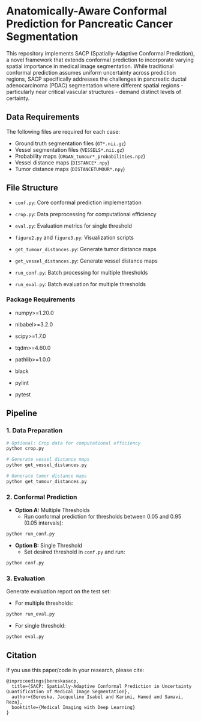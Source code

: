 # Anatomically-Aware Conformal Prediction for Pancreatic Cancer Segmentation

This repository implements SACP (Spatially-Adaptive Conformal Prediction), a novel framework that extends conformal prediction to incorporate varying spatial importance in medical image segmentation. While traditional conformal prediction assumes uniform uncertainty across prediction regions, SACP specifically addresses the challenges in pancreatic ductal adenocarcinoma (PDAC) segmentation where different spatial regions - particularly near critical vascular structures - demand distinct levels of certainty.

## Data Requirements

The following files are required for each case:
- Ground truth segmentation files (`GT*.nii.gz`)
- Vessel segmentation files (`VESSELS*.nii.gz`)
- Probability maps (`ORGAN_tumour*_probabilities.npz`)
- Vessel distance maps (`DISTANCE*.npy`)
- Tumor distance maps (`DISTANCETUMOUR*.npy`)

## File Structure

- ``conf.py``: Core conformal prediction implementation

- ``crop.py``: Data preprocessing for computational efficiency

- ``eval.py``: Evaluation metrics for single threshold

- ``figure2.py`` and ``figure3.py``: Visualization scripts

- ``get_tumour_distances.py``: Generate tumor distance maps

- ``get_vessel_distances.py``: Generate vessel distance maps

- ``run_conf.py``: Batch processing for multiple thresholds

- ``run_eval.py``: Batch evaluation for multiple thresholds

### Package Requirements

- numpy>=1.20.0

- nibabel>=3.2.0  

- scipy>=1.7.0    

- tqdm>=4.60.0    

- pathlib>=1.0.0

- black        

- pylint        

- pytest 

## Pipeline

### 1. Data Preparation
```bash
# Optional: Crop data for computational efficiency
python crop.py

# Generate vessel distance maps
python get_vessel_distances.py

# Generate tumor distance maps
python get_tumour_distances.py
```

### 2. Conformal Prediction

- **Option A:** Multiple Thresholds
  - Run conformal prediction for thresholds between 0.05 and 0.95 (0.05 intervals):
```bash
python run_conf.py
```

- **Option B:** Single Threshold
  - Set desired threshold in ``conf.py`` and run:
```bash
python conf.py
```

### 3. Evaluation
Generate evaluation report on the test set:
- For multiple thresholds:
```bash
python run_eval.py
```

- For single threshold:
```bash
python eval.py
```

## Citation
If you use this paper/code in your research, please cite:
```
@inproceedings{bereskasacp,
  title={SACP: Spatially-Adaptive Conformal Prediction in Uncertainty Quantification of Medical Image Segmentation},
  author={Bereska, Jacqueline Isabel and Karimi, Hamed and Samavi, Reza},
  booktitle={Medical Imaging with Deep Learning}
}
```
